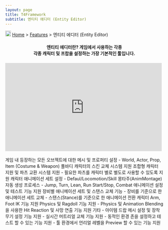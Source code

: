```yaml
---
layout: page
title: T4Framework
subtitle: 엔티티 에디터 (Entity Editor)
---
```

<img src="https://t4framework.com/img/Folders2.png" width="18px" height="18px"> [Home](https://t4framework.com/index) > [Features](https://t4framework.com/T4Framework_Features) > 엔티티 에디터 (Entity Editor)
<style> .embed-container { position: relative; padding-bottom: 56.25%; height: 0; overflow: hidden; max-width: 100%; } .embed-container iframe, .embed-container object, .embed-container embed { position: absolute; top: 1%; left: 0%; width: 99%; height: 99%; } </style>
<center>
    <h4>
        엔티티 에디터란? 게임에서 사용하는 각종<br />
        각종 캐릭터 및 프랍을 설정하는 가장 기본적인 툴입니다.
    </h4>
</center>
<div class='embed-container'><iframe src='https://www.youtube.com/embed/EKyMbS8H5q4' frameborder='0' allowfullscreen></iframe></div>
<br>
게임 내 등장하는 모든 오브젝트에 대한 메시 및 프로퍼티 설정
- World, Actor, Prop, Item (Costume & Weapon)
풀바디 캐릭터의 스킨 교체 시스템 지원
조합형 캐릭터 지원 및 파츠 교환 시스템 지원
- 필요한 파츠를 캐릭터 별로 별도로 사용할 수 있도록 지원
캐릭터 애니메이션 세트 설정
- Defaul/Locomotion/Skill 몽타주(AnimMontage) 자동 생성 프로세스
- Jump, Turn, Lean, Run Start/Stop, Combat 애니메이션 설정 및 테스트 기능 지원
장비별 애니메이션 세트 및 스탠스 교체 기능
- 장비를 기준으로 한 애니메이션 세트 교체
- 스탠스(Stance)를 기준으로 한 애니메이션 전환
캐릭터 Arm, Foot IK 기능 지원
Physics 및 Ragdoll 기능 지원
- Physics 및 Animation Blending 을 사용한 Hit Reaction 및 사망 연출 기능 지원
기타
- 아이템 드랍 메시 설정 및 장착 무기 설정 기능 지원
- 실시간 머트리얼 교체 기능 지원
- 동적인 환경 존을 설정하고 테스트 할 수 있는 기능 지원
- 툴 환경에서 언리얼 레벨을 Preview 할 수 있는 기능 지원
<br>